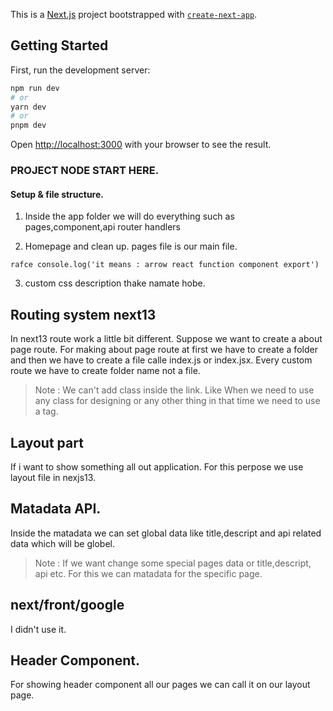 This is a [Next.js](https://nextjs.org/) project bootstrapped with [`create-next-app`](https://github.com/vercel/next.js/tree/canary/packages/create-next-app).

## Getting Started

First, run the development server:

```bash
npm run dev
# or
yarn dev
# or
pnpm dev
```

Open [http://localhost:3000](http://localhost:3000) with your browser to see the result.

###  PROJECT NODE START HERE. 

#### Setup & file structure. 
1. Inside the app folder we will do everything such as pages,component,api router handlers

2. Homepage and clean up. pages file is our main file. 

``
    rafce
    console.log('it means : arrow react function component export')
``

3. custom css description thake namate hobe. 


## Routing system next13
In next13 route work a little bit different. Suppose we want to create a about page route. For making about page route at first we have to create a folder and then we have to create a file calle index.js or index.jsx.
Every custom route we have to create folder name not a file.

> Note : We can't add class inside the link. Like <Link className={about.module.css}></Link>
> When we need to use any class for designing or any other thing in that time we need to use a tag. 

## Layout part
If i want to show something all out application. For this perpose we use layout file in nexjs13. 

## Matadata API.
Inside the matadata we can set global data like title,descript and api related data which will be globel. 

> Note : If we want change some special pages data or title,descript, api etc. For this we can matadata for the specific page. 



## next/front/google
I didn't use it. 

## Header Component. 
For showing header component all our pages we can call it on our layout page.



